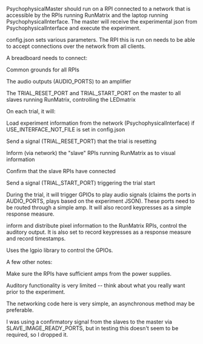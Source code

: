 PsychophysicalMaster should run on a RPI connected to a network that is accessible by the RPIs running RunMatrix and the laptop running PsychophysicalInterface. The master will receive the experimental json from PsychophysicalInterface and execute the experiment.

config.json sets various parameters. The RPI this is run on needs to be able to accept connections over the network from all clients. 

A breadboard needs to connect:

Common grounds for all RPIs

The audio outputs (AUDIO_PORTS) to an amplifier

The TRIAL_RESET_PORT and TRIAL_START_PORT on the master to all slaves running RunMatrix, controlling the LEDmatrix


On each trial, it will:

Load experiment information from the network (PsychophysicalInterface) if USE_INTERFACE_NOT_FILE is set in config.json

Send a signal (TRIAL_RESET_PORT) that the trial is resetting

Inform (via network) the "slave" RPIs running RunMatrix as to visual information

Confirm that the slave RPIs have connected

Send a signal (TRIAL_START_PORT) triggering the trial start

During the trial, it will trigger GPIOs to play audio signals (claims the ports in AUDIO_PORTS, plays based on the experiment JSON). These ports need to be routed through a simple amp.
It will also record keypresses as a simple response measure.

inform and distribute pixel information to the RunMatrix RPIs, control the auditory output. It is also set to record keypresses as a response measure and record timestamps.

Uses the lgpio library to control the GPIOs.



A few other notes:

Make sure the RPIs have sufficient amps from the power supplies.

Auditory functionality is very limited -- think about what you really want prior to the experiment.

The networking code here is very simple, an asynchronous method may be preferable.

I was using a confirmatory signal from the slaves to the master via SLAVE_IMAGE_READY_PORTS, but in testing this doesn't seem to be required, so I dropped it.
